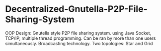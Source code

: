 Decentralized-Gnutella-P2P-File-Sharing-System
==============================================
OOP Design: Gnutella style P2P file sharing system. using Java Socket, TCP/IP, multiple thread programming.
Can be ran by more than one users simultaneously.
Broadcasting technology.
Two topologies: Star and Grid
